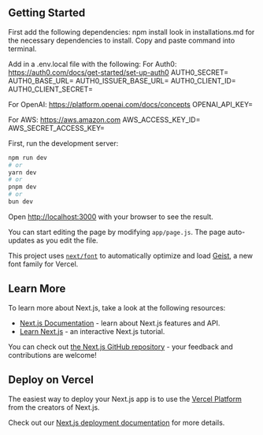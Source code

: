 
## Getting Started
First add the following dependencies:
npm install
look in installations.md for the necessary dependencies to install. Copy and paste command into terminal.

Add in a .env.local file with the following:
For Auth0: https://auth0.com/docs/get-started/set-up-auth0
AUTH0_SECRET=
AUTH0_BASE_URL=
AUTH0_ISSUER_BASE_URL=
AUTH0_CLIENT_ID=
AUTH0_CLIENT_SECRET=

For OpenAI: https://platform.openai.com/docs/concepts
OPENAI_API_KEY=

For AWS: https://aws.amazon.com
AWS_ACCESS_KEY_ID=
AWS_SECRET_ACCESS_KEY=

First, run the development server:

```bash
npm run dev
# or
yarn dev
# or
pnpm dev
# or
bun dev
```

Open [http://localhost:3000](http://localhost:3000) with your browser to see the result.

You can start editing the page by modifying `app/page.js`. The page auto-updates as you edit the file.

This project uses [`next/font`](https://nextjs.org/docs/app/building-your-application/optimizing/fonts) to automatically optimize and load [Geist](https://vercel.com/font), a new font family for Vercel.

## Learn More

To learn more about Next.js, take a look at the following resources:

- [Next.js Documentation](https://nextjs.org/docs) - learn about Next.js features and API.
- [Learn Next.js](https://nextjs.org/learn) - an interactive Next.js tutorial.

You can check out [the Next.js GitHub repository](https://github.com/vercel/next.js) - your feedback and contributions are welcome!

## Deploy on Vercel

The easiest way to deploy your Next.js app is to use the [Vercel Platform](https://vercel.com/new?utm_medium=default-template&filter=next.js&utm_source=create-next-app&utm_campaign=create-next-app-readme) from the creators of Next.js.

Check out our [Next.js deployment documentation](https://nextjs.org/docs/app/building-your-application/deploying) for more details.
